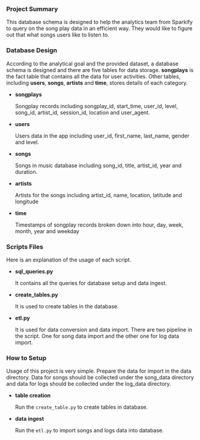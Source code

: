 ### Project Summary

This database schema is designed to help the analytics team from Sparkify to query on the song play data in an efficient way. They would like to figure out that what songs users like to listen to.

### Database Design

According to the analytical goal and the provided dataset, a database schema is designed and there are five tables for data storage. **songplays** is the fact table that contains all the data for user activities. Other tables, including **users**, **songs**, **artists** and **time**, stores details of each category.

- **songplays**

    Songplay records including songplay_id, start_time, user_id, level, song_id, artist_id, session_id, location and user_agent.
    
- **users**

    Users data in the app including user_id, first_name, last_name, gender and level.
    
- **songs**

    Songs in music database including song_id, title, artist_id, year and duration.
    
- **artists**

    Artists for the songs including artist_id, name, location, latitude and longitude
    
- **time**

    Timestamps of songplay records broken down into hour, day, week, month, year and weekday
    
### Scripts Files

Here is an explanation of the usage of each script.

- **sql_queries.py**

    It contains all the queries for database setup and data ingest.
    
- **create_tables.py**

    It is used to create tables in the database.
    
- **etl.py**

    It is used for data conversion and data import. There are two pipeline in the script. One for song data import and the other one for log data import.
    
### How to Setup

Usage of this project is very simple. Prepare the data for import in the data directory. Data for songs should be collected under the song_data directory and data for logs should be collected under the log_data directory.

- **table creation**

    Run the `create_table.py` to create tables in database.
    
- **data ingest**

    Run the `etl.py` to import songs and logs data into database.

